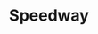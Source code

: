 ---
title: "Speedway"
url: /albuquerque/speedway-rio-bravo-boulevard-southwest/
shop: Lebensmittel
---